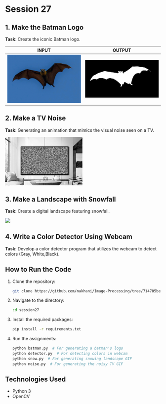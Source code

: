 # Session 27

## 1. Make the Batman Logo

**Task**: Create the iconic Batman logo.

| INPUT | OUTPUT| 
|:----------:|:----------:|
|<img src="batman/image.jpg" width = "250">|<img src="batman/batman.jpg" width = "250" height= "122">| 

## 2. Make a TV Noise 

**Task**: Generating an animation that mimics the visual noise seen on a TV.


 <img src="noise\tv_noise.gif" width = "250">


## 3. Make a Landscape with Snowfall 

**Task**: Create a digital landscape featuring snowfall.


 <img src="landscape\snowfall.gif" width = "250">




## 4. Write a Color Detector Using Webcam

**Task**: Develop a color detector program that utilizes the webcam to detect colors (Gray, White,Black).


## How to Run the Code
1. Clone the repository:
   ```sh
   git clone https://github.com/nakhani/Image-Processing/tree/714785bed50b25b2b4ae1e323dbcdbce5624f94a/session27
   ```

2. Navigate to the directory:
   ```sh
   cd session27
   ```

3. Install the required packages:
   ```sh
   pip install -r requirements.txt
   ```

4. Run the assignments:
   ```sh
   python batman.py  # For generating a batman's logo
   python detector.py  # For detecting colors in webcam
   python snow.py  # For generating snowing landscape GIF
   python noise.py  # For generating the noisy TV GIF
   ```

## Technologies Used
- Python 3
- OpenCV
